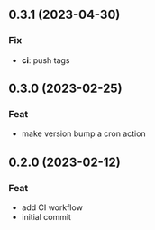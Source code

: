 ## 0.3.1 (2023-04-30)

### Fix

- **ci**: push tags

## 0.3.0 (2023-02-25)

### Feat

- make version bump a cron action

## 0.2.0 (2023-02-12)

### Feat

- add CI workflow
- initial commit
